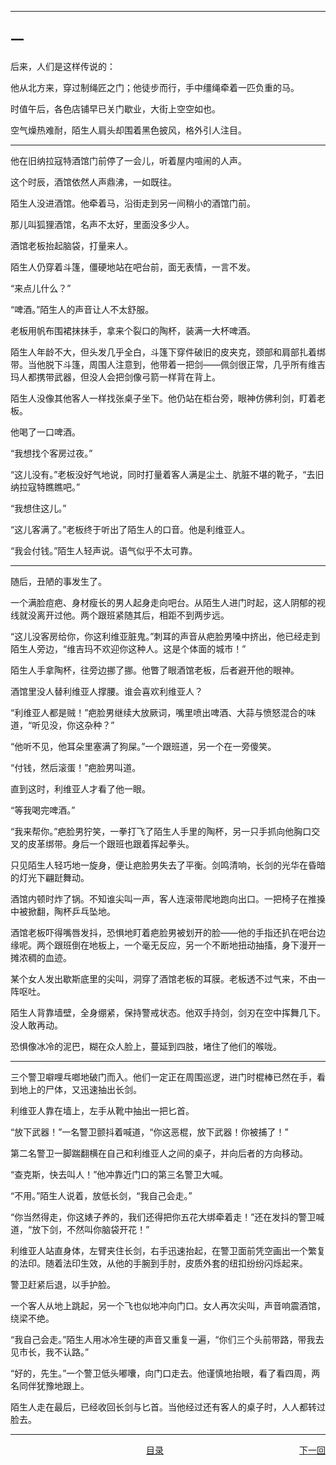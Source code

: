 <head>
  <meta charset="UTF-8">
  <meta name="viewport" content="width=device-width, initial-scale=1.0">
  <link rel="stylesheet" type="text/css" href="..\..\PageRendering\pageExtensionStyles.css">
</head>

---

## 一

后来，人们是这样传说的：

他从北方来，穿过制绳匠之门；他徒步而行，手中缰绳牵着一匹负重的马。

时值午后，各色店铺早已关门歇业，大街上空空如也。

空气燥热难耐，陌生人肩头却围着黑色披风，格外引人注目。

---

他在旧纳拉寇特酒馆门前停了一会儿，听着屋内喧闹的人声。

这个时辰，酒馆依然人声鼎沸，一如既往。

陌生人没进酒馆。他牵着马，沿街走到另一间稍小的酒馆门前。

那儿叫狐狸酒馆，名声不太好，里面没多少人。

酒馆老板抬起脑袋，打量来人。

陌生人仍穿着斗篷，僵硬地站在吧台前，面无表情，一言不发。

“来点儿什么？”

“啤酒。”陌生人的声音让人不太舒服。

老板用帆布围裙抹抹手，拿来个裂口的陶杯，装满一大杯啤酒。

陌生人年龄不大，但头发几乎全白，斗篷下穿件破旧的皮夹克，颈部和肩部扎着绑带。当他脱下斗篷，周围人注意到，他带着一把剑——佩剑很正常，几乎所有维吉玛人都携带武器，但没人会把剑像弓箭一样背在背上。

陌生人没像其他客人一样找张桌子坐下。他仍站在柜台旁，眼神仿佛利剑，盯着老板。

他喝了一口啤酒。

“我想找个客房过夜。”

“这儿没有。”老板没好气地说，同时打量着客人满是尘土、肮脏不堪的靴子，“去旧纳拉寇特瞧瞧吧。”

“我想住这儿。”

“这儿客满了。”老板终于听出了陌生人的口音。他是利维亚人。

“我会付钱。”陌生人轻声说。语气似乎不太可靠。

---

随后，丑陋的事发生了。

一个满脸痘疤、身材瘦长的男人起身走向吧台。从陌生人进门时起，这人阴郁的视线就没离开过他。两个跟班紧随其后，相距不到两步远。

“这儿没客房给你，你这利维亚脏鬼。”刺耳的声音从疤脸男嗓中挤出，他已经走到陌生人旁边，“维吉玛不欢迎你这种人。这是个体面的城市！”

陌生人手拿陶杯，往旁边挪了挪。他瞥了眼酒馆老板，后者避开他的眼神。

酒馆里没人替利维亚人撑腰。谁会喜欢利维亚人？

“利维亚人都是贼！”疤脸男继续大放厥词，嘴里喷出啤酒、大蒜与愤怒混合的味道，“听见没，你这杂种？”

“他听不见，他耳朵里塞满了狗屎。”一个跟班道，另一个在一旁傻笑。

“付钱，然后滚蛋！”疤脸男叫道。

直到这时，利维亚人才看了他一眼。

“等我喝完啤酒。”

“我来帮你。”疤脸男狞笑，一拳打飞了陌生人手里的陶杯，另一只手抓向他胸口交叉的皮革绑带。身后一个跟班也跟着挥起拳头。

只见陌生人轻巧地一旋身，便让疤脸男失去了平衡。剑鸣清响，长剑的光华在昏暗的灯光下翩跹舞动。

酒馆内顿时炸了锅。不知谁尖叫一声，客人连滚带爬地跑向出口。一把椅子在推搡中被掀翻，陶杯乒乓坠地。

酒馆老板吓得嘴唇发抖，恐惧地盯着疤脸男被划开的脸——他的手指还扒在吧台边缘呢。两个跟班倒在地板上，一个毫无反应，另一个不断地扭动抽搐，身下漫开一摊浓稠的血迹。

某个女人发出歇斯底里的尖叫，洞穿了酒馆老板的耳膜。老板透不过气来，不由一阵呕吐。

陌生人背靠墙壁，全身绷紧，保持警戒状态。他双手持剑，剑刃在空中挥舞几下。没人敢再动。

恐惧像冰冷的泥巴，糊在众人脸上，蔓延到四肢，堵住了他们的喉咙。

---

三个警卫噼哩乓啷地破门而入。他们一定正在周围巡逻，进门时棍棒已然在手，看到地上的尸体，又迅速抽出长剑。

利维亚人靠在墙上，左手从靴中抽出一把匕首。

“放下武器！”一名警卫颤抖着喊道，“你这恶棍，放下武器！你被捕了！”

第二名警卫一脚踹翻横在自己和利维亚人之间的桌子，并向后者的方向移动。

“查克斯，快去叫人！”他冲靠近门口的第三名警卫大喊。

“不用。”陌生人说着，放低长剑，“我自己会走。”

“你当然得走，你这婊子养的，我们还得把你五花大绑牵着走！”还在发抖的警卫喊道，“放下剑，不然叫你脑袋开花！”

利维亚人站直身体，左臂夹住长剑，右手迅速抬起，在警卫面前凭空画出一个繁复的法印。随着法印生效，从他的手腕到手肘，皮质外套的纽扣纷纷闪烁起来。

警卫赶紧后退，以手护脸。

一个客人从地上跳起，另一个飞也似地冲向门口。女人再次尖叫，声音响震酒馆，绕梁不绝。

“我自己会走。”陌生人用冰冷生硬的声音又重复一遍，“你们三个头前带路，带我去见市长，我不认路。”

“好的，先生。”一个警卫低头嘟囔，向门口走去。他谨慎地抬眼，看了看四周，两名同伴犹豫地跟上。

陌生人走在最后，已经收回长剑与匕首。当他经过还有客人的桌子时，人人都转过脸去。

---

<div style="display: flex; justify-content: space-between;">
    <a></a>
    <a href="..\..\index.html">目录</a>
    <a href=".\02 逐恶而来 1.md">下一回</a>
</div>

<script src="..\PageRendering\pageExtensionConstants-000.js"></script>
<script src="..\PageRendering\pageExtensionReferences-000.js"></script>
<script src="..\PageRendering\pageExtensionFunctions.js"></script>
<script src="..\PageRendering\pageExtensionInitialize.js"></script>